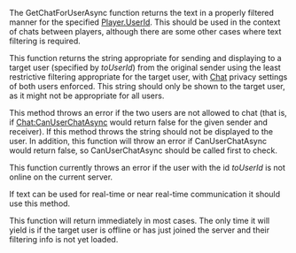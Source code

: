 The GetChatForUserAsync function returns the text in a properly filtered manner for the specified [Player.UserId](https://developer.roblox.com/en-us/api-reference/property/Player/UserId). This should be used in the context of chats between players, although there are some other cases where text filtering is required.

This function returns the string appropriate for sending and displaying to a target user (specified by _toUserId_) from the original sender using the least restrictive filtering appropriate for the target user, with [Chat](https://developer.roblox.com/en-us/api-reference/class/Chat) privacy settings of both users enforced. This string should only be shown to the target user, as it might not be appropriate for all users.

This method throws an error if the two users are not allowed to chat (that is, if [Chat:CanUserChatAsync](https://developer.roblox.com/en-us/api-reference/function/Chat/CanUserChatAsync) would return false for the given sender and receiver). If this method throws the string should not be displayed to the user. In addition, this function will throw an error if CanUserChatAsync would return false, so CanUserChatAsync should be called first to check.

This function currently throws an error if the user with the id _toUserId_ is not online on the current server.

If text can be used for real-time or near real-time communication it should use this method.

This function will return immediately in most cases. The only time it will yield is if the target user is offline or has just joined the server and their filtering info is not yet loaded.